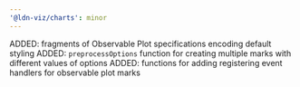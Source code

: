 ```yaml
---
'@ldn-viz/charts': minor
---
```


ADDED: fragments of Observable Plot specifications encoding default styling
ADDED: `preprocessOptions` function for creating multiple marks with different values of options
ADDED: functions for adding registering event handlers for observable plot marks
